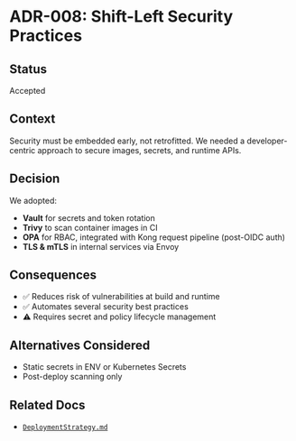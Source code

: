 # ADR-008: Shift-Left Security Practices

## Status

Accepted

## Context

Security must be embedded early, not retrofitted. We needed a developer-centric approach to secure images, secrets, and
runtime APIs.

## Decision

We adopted:

- **Vault** for secrets and token rotation
- **Trivy** to scan container images in CI
- **OPA** for RBAC, integrated with Kong request pipeline (post-OIDC auth)
- **TLS & mTLS** in internal services via Envoy

## Consequences

- ✅ Reduces risk of vulnerabilities at build and runtime
- ✅ Automates several security best practices
- ⚠️ Requires secret and policy lifecycle management

## Alternatives Considered

- Static secrets in ENV or Kubernetes Secrets
- Post-deploy scanning only

## Related Docs

- [`DeploymentStrategy.md`](../DeploymentStrategy.md)

